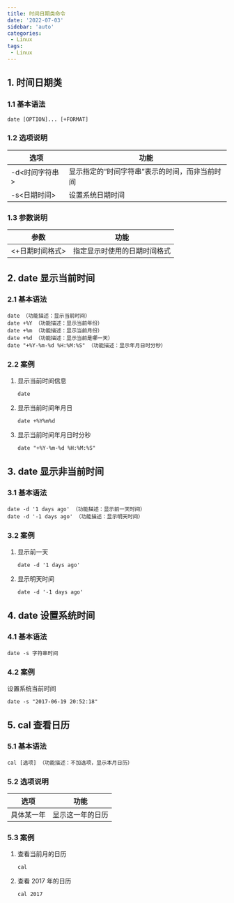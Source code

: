 ```yaml
---
title: 时间日期类命令
date: '2022-07-03'
sidebar: 'auto'
categories:
 - Linux
tags:
 - Linux
---
```

## 1. 时间日期类

### 1.1 基本语法

~~~shell
date [OPTION]... [+FORMAT]
~~~

### 1.2 选项说明

| 选项           | 功能                                           |
| -------------- | ---------------------------------------------- |
| -d<时间字符串> | 显示指定的“时间字符串”表示的时间，而非当前时间 |
| -s<日期时间>   | 设置系统日期时间                               |

### 1.3 参数说明

| 参数            | 功能                         |
| --------------- | ---------------------------- |
| <+日期时间格式> | 指定显示时使用的日期时间格式 |

## 2. date 显示当前时间

### 2.1 基本语法

~~~shell
date （功能描述：显示当前时间）
date +%Y （功能描述：显示当前年份）
date +%m （功能描述：显示当前月份）
date +%d （功能描述：显示当前是哪一天）
date "+%Y-%m-%d %H:%M:%S" （功能描述：显示年月日时分秒）
~~~

### 2.2 案例

1. 显示当前时间信息

   ~~~shell
   date
   ~~~

2. 显示当前时间年月日

   ~~~shell
   date +%Y%m%d
   ~~~

3. 显示当前时间年月日时分秒

   ~~~shell
   date "+%Y-%m-%d %H:%M:%S"
   ~~~

## 3. date 显示非当前时间

### 3.1 基本语法

~~~shell
date -d '1 days ago' （功能描述：显示前一天时间）
date -d '-1 days ago' （功能描述：显示明天时间）
~~~

### 3.2 案例

1. 显示前一天

   ~~~shell
   date -d '1 days ago'
   ~~~

2. 显示明天时间

   ~~~shell
   date -d '-1 days ago'
   ~~~

## 4. date 设置系统时间

### 4.1 基本语法

~~~shell
date -s 字符串时间
~~~

### 4.2 案例

设置系统当前时间

~~~shell
date -s "2017-06-19 20:52:18"
~~~

## 5. cal 查看日历

### 5.1 基本语法

~~~shell
cal [选项] （功能描述：不加选项，显示本月日历）
~~~

### 5.2 选项说明

| 选项       | 功能             |
| ---------- | ---------------- |
| 具体某一年 | 显示这一年的日历 |

### 5.3 案例

1. 查看当前月的日历

   ~~~shell
   cal
   ~~~

2. 查看 2017 年的日历

   ~~~shell
   cal 2017
   ~~~